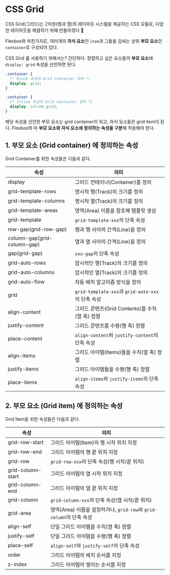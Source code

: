 # CSS Grid

CSS Grid(그리드)는 2차원(행과 열)의 레이아웃 시스템을 제공하는 CSS 모듈로, 다양한 레이아웃을 해결하기 위해 만들어졌다 👊

Flexbox와 마찬가지로, 여러개의 **자식 요소**인 `item`과 그들을 감싸는 상위 **부모 요소**인 `container`로 구성되어 있다.

CSS Grid 를 사용하기 위해서는?
간단하다. 정렬하고 싶은 요소들의 **부모 요소**에 `display: grid` 속성을 선언하면 된다. 

```css
.container {
  /* Block 속성의 Grid container 정의 */
  display: grid;
}
```

```css
.container {
  /* Inline 속성의 Grid container 정의 */
  display: inline-grid;
}
```

해당 속성을 선언한 부모 요소는 grid container이 되고, 자식 요소들은 grid item이 된다. Flexbox와 마 **부모 요소와 자식 요소에 정의하는 속성을 구분**해 적용해야 한다.



## 1. 부모 요소 (Grid container) 에 정의하는 속성 

Grid Container를 위한 속성들은 다음과 같다.

| 속성                        | 의미                                              |
| --------------------------- | ------------------------------------------------- |
| display                     | 그리드 컨테이너(Container)를 정의                 |
| grid-template-rows          | 명시적 행(Track)의 크기를 정의                    |
| grid-template-columns       | 명시적 열(Track)의 크기를 정의                    |
| grid-template-areas         | 영역(Area) 이름을 참조해 템플릿 생성              |
| grid-template               | `grid-template-xxx`의 단축 속성                   |
| row-gap(grid-row-gap)       | 행과 행 사이의 간격(Line)을 정의                  |
| column-gap(grid-column-gap) | 열과 열 사이의 간격(Line)을 정의                  |
| gap(grid-gap)               | `xxx-gap`의 단축 속성                             |
| grid-auto-rows              | 암시적인 행(Track)의 크기를 정의                  |
| grid-auto-columns           | 암시적인 열(Track)의 크기를 정의                  |
| grid-auto-flow              | 자동 배치 알고리즘 방식을 정의                    |
| grid                        | `grid-template-xxx`과 `grid-auto-xxx`의 단축 속성 |
| align-content               | 그리드 콘텐츠(Grid Contents)를 수직(열 축) 정렬   |
| justify-content             | 그리드 콘텐츠를 수평(행 축) 정렬                  |
| place-content               | `align-content`와 `justify-content`의 단축 속성   |
| align-items                 | 그리드 아이템(Items)들을 수직(열 축) 정렬         |
| justify-items               | 그리드 아이템들을 수평(행 축) 정렬                |
| place-items                 | `align-items`와 `justify-items`의 단축 속성       |


## 2. 부모 요소 (Grid item) 에 정의하는 속성 
Grid Item을 위한 속성들은 다음과 같다.

| 속성              | 의미                                                         |
| ----------------- | ------------------------------------------------------------ |
| grid-row-start    | 그리드 아이템(Item)의 행 시작 위치 지정                      |
| grid-row-end      | 그리드 아이템의 행 끝 위치 지정                              |
| grid-row          | `grid-row-xxx`의 단축 속성(행 시작/끝 위치)                  |
| grid-column-start | 그리드 아이템의 열 시작 위치 지정                            |
| grid-column-end   | 그리드 아이템의 열 끝 위치 지정                              |
| grid-column       | `grid-column-xxx`의 단축 속성(열 시작/끝 위치)               |
| grid-area         | 영역(Area) 이름을 설정하거나, `grid-row`와 `grid-column`의 단축 속성 |
| align-self        | 단일 그리드 아이템을 수직(열 축) 정렬                        |
| justify-self      | 단일 그리드 아이템을 수평(행 축) 정렬                        |
| place-self        | `align-self`와 `justify-self`의 단축 속성                    |
| order             | 그리드 아이템의 배치 순서를 지정                             |
| z-index           | 그리드 아이템의 쌓이는 순서를 지정                           |

